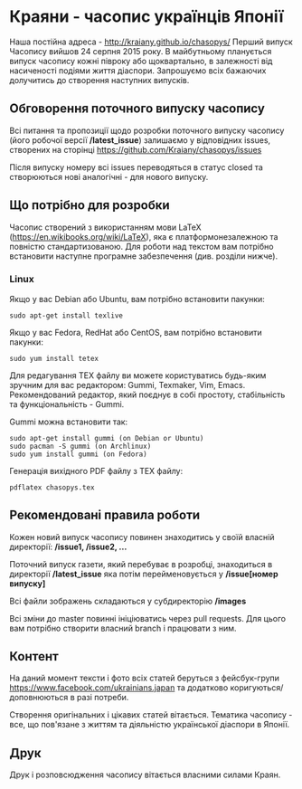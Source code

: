 # Краяни - часопис українців Японії
Нaшa постійнa aдресa - http://kraiany.github.io/chasopys/
Перший випуск Чaсопису вийшов 24 серпня 2015 року. В майбутньому планується випуск часопису кожні півроку або щоквартально, в залежності від насиченості подіями життя діаспори. Запрошуємо всіх бажаючих долучитись до створення нaступних випусків.

## Обговорення поточного випуску часопису
Всі питання та пропозиції щодо розробки поточного випуску часопису (його робочої версії __/latest\_issue__) залишаємо у відповідних issues, створених на сторінці https://github.com/Kraiany/chasopys/issues

Після випуску номеру всі issues переводяться в статус closed та створюються нові аналогічні - для нового випуску.

## Що потрібно для розробки
Часопис створений з використанням мови LaTeX (https://en.wikibooks.org/wiki/LaTeX), яка є платформонезалежною та повністю стандартизованою. Для роботи над текстом вам потрібно встановити наступне програмне забезпечення (див. розділи нижче).

### Linux
Якщо у вас Debian або Ubuntu, вам потрібно встановити пакунки:

```shell
sudo apt-get install texlive
```

Якщо у вас Fedora, RedHat або CentOS, вам потрібно встановити пакунки:

```shell
sudo yum install tetex
```

Для редагування TEX файлу ви можете користуватись будь-яким зручним для вас редактором: Gummi, Texmaker, Vim, Emacs. Рекомендований редактор, який поєднує в собі простоту, стабільність та функціональність - Gummi.

Gummi можна встановити так:
```shell
sudo apt-get install gummi (on Debian or Ubuntu)
sudo pacman -S gummi (on Archlinux)
sudo yum install gummi (on Fedora)
```

Генерація вихідного PDF файлу з TEX файлу:

```shell
pdflatex chasopys.tex
```

## Рекомендовані правила роботи
Кожен новий випуск часопису повинен знаходитись у своїй власній директорії: __/issue1, /issue2, ...__

Поточний випуск газети, який перебуває в розробці, знаходиться в директорії __/latest\_issue__ яка потім перейменовується у __/issue[номер випуску]__

Всі файли зображень складаються у субдиректорію __/images__

Всі зміни до master повинні ініціюватись через pull requests. Для цього вам потрібно створити власний branch і працювати з ним.

## Контент
На даний момент тексти і фото всіх статей беруться з фейсбук-групи https://www.facebook.com/ukrainians.japan та додатково коригуються/доповнюються в разі потреби.

Створення оригінальних і цікавих статей вітається. Тематика часопису - все, що пов'язане з життям та діяльністю української діаспори в Японії.

## Друк
Друк і розповсюдження часопису вітається власними силами Краян.
